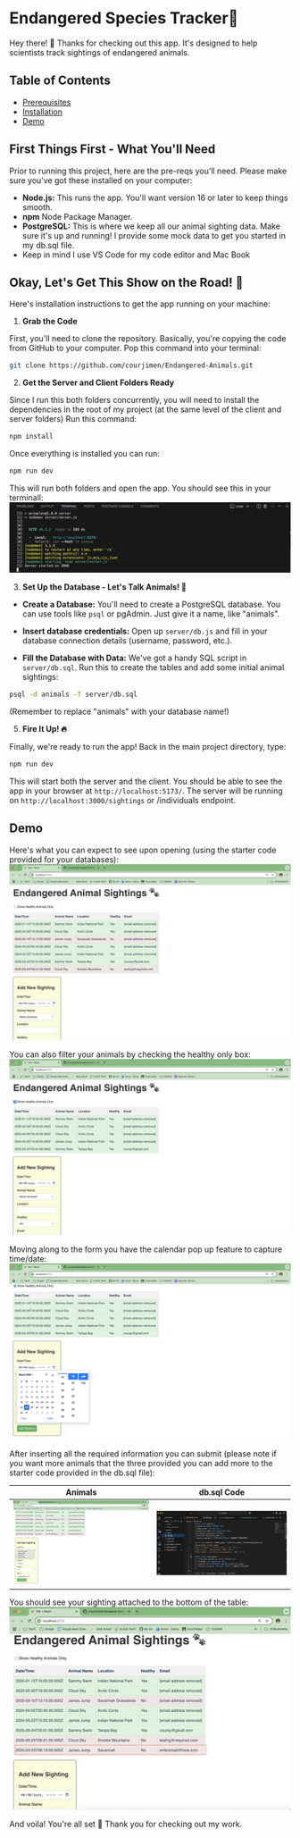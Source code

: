 # Endangered Species Tracker🐾

Hey there! 👋 Thanks for checking out this app. It's designed to help scientists track sightings of endangered animals.

## Table of Contents
- [Prerequisites](#first-things-first---what-youll-need)
- [Installation](#okay-lets-get-this-show-on-the-road-)
- [Demo](#demo)

## First Things First - What You'll Need

Prior to running this project, here are the pre-reqs you'll need. Please make sure you've got these installed on your computer:

* **Node.js:** This runs the app. You'll want version 16 or later to keep things smooth.
* **npm** Node Package Manager.
* **PostgreSQL:** This is where we keep all our animal sighting data. Make sure it's up and running! I provide some mock data to get you started in my db.sql file.
* Keep in mind I use VS Code for my code editor and Mac Book

## Okay, Let's Get This Show on the Road! 🚀

Here's installation instructions to get the app running on your machine:

1.  **Grab the Code**

First, you'll need to clone the repository. Basically, you're copying the code from GitHub to your computer. Pop this command into your terminal:

```bash
git clone https://github.com/courjimen/Endangered-Animals.git
```

2.  **Get the Server and Client Folders Ready**

Since I run this both folders concurrently, you will need to install the dependencies in the root of my project (at the same level of the client and server folders) Run this command:

```bash
npm install
```

Once everything is installed you can run:

```bash
npm run dev
```

This will run both folders and open the app. You should see this in your terminall:
![](./client/src/assets/terminal.png)

3. **Set Up the Database - Let's Talk Animals! 🐘**

* **Create a Database:** You'll need to create a PostgreSQL database. You can use tools like `psql` or pgAdmin. Just give it a name, like "animals".

* **Insert database credentials:** Open up `server/db.js` and fill in your database connection details (username, password, etc.).

* **Fill the Database with Data:** We've got a handy SQL script in `server/db.sql`. Run this to create the tables and add some initial animal sightings:

```bash
psql -d animals -f server/db.sql
```

(Remember to replace "animals" with your database name!)

5.  **Fire It Up! 🔥**

Finally, we're ready to run the app! Back in the main project directory, type:

```bash
npm run dev
```

This will start both the server and the client. You should be able to see the app in your browser at `http://localhost:5173/`. The server will be running on `http://localhost:3000/sightings` or /individuals endpoint.

## Demo
Here's what you can expect to see upon opening (using the starter code provided for your databases):
![](./client/src/assets/mainpage.png)

You can also filter your animals by checking the healthy only box:
![](./client/src/assets/healthyfilter.png)

Moving along to the form you have the calendar pop up feature to capture time/date:
![](./client/src/assets/addSighting.png)

After inserting all the required information you can submit (please note if you want more animals that the three provided you can add more to the starter code provided in the db.sql file):

| Animals | db.sql Code |
| ------- | ------- |
| ![](./client/src/assets/form.png) | ![](./client/src/assets/db.png)

You should see your sighting attached to the bottom of the table: 
![](./client/src/assets/voila.png)

And voila! You're all set 🎉 Thank you for checking out my work.